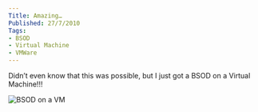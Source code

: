 ```yaml
---
Title: Amazing…
Published: 27/7/2010
Tags:
- BSOD
- Virtual Machine
- VMWare
---
```


Didn’t even know that this was possible, but I just got a BSOD on a Virtual Machine!!!

![BSOD on a VM](https://gep13wpstorage.blob.core.windows.net/gep13/2010/7/27/2d549e32-d840-4f66-9f2b-d98334134979.png)